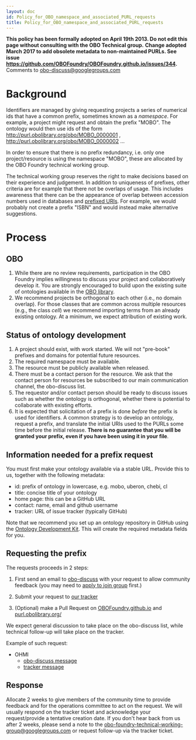 ```yaml
---
layout: doc
id: Policy_for_OBO_namespace_and_associated_PURL_requests
title: Policy_for_OBO_namespace_and_associated_PURL_requests
---
```


**This policy has been formally adopted on April 19th 2013. Do not edit this page without consulting with the OBO Technical group.**
**Change adopted March 2017 to add obsolete metadata to non-maintained PURLs. See issue https://github.com/OBOFoundry/OBOFoundry.github.io/issues/344.**
Comments to [obo-discuss@googlegroups.com](mailto:obo-discuss@googlegroups.com)

# Background

Identifiers are managed by giving requesting projects a series of numerical ids that have a common prefix, sometimes known as a _namespace_. For example, a project might request and obtain the prefix "MOBO". The ontology would then use ids of the form http://purl.obolibrary.org/obo/MOBO_0000001 , http://purl.obolibrary.org/obo/MOBO_0000002 ...

In order to ensure that there is no prefix redundancy, i.e. only one project/resource is using the namespace "MOBO", these are allocated by the OBO Foundry technical working group.

The technical working group reserves the right to make decisions based on their experience and judgement. In addition to uniqueness of prefixes, other criteria are for example that there not be overlaps of usage. This includes awareness that there can be the appearance of overlap between accession numbers used in databases and [prefixed URIs](http://www.w3.org/TR/curie/). For example, we would probably not create a prefix "ISBN" and would instead make alternative suggestions.

# Process #

## OBO ##
  1. While there are no review requirements, participation in the OBO Foundry implies willingness to discuss your project and collaboratively develop it. You are strongly encouraged to build upon the existing suite of ontologies available in the [OBO library](http://obofoundry.org).
  1. We recommend projects be orthogonal to each other (i.e., no domain overlap). For those classes that are common across multiple resources (e.g., the class _cell_) we recommend importing terms from an already existing ontology. At a minimum, we expect attribution of existing work.

## Status of ontology development ##

  1. A project should exist, with work started. We will not "pre-book" prefixes and domains for potential future resources.
  1. The required namespace must be available.
  1. The resource must be publicly available when released.
  1. There must be a contact person for the resource. We ask that the contact person for resources be subscribed to our main communication channel, the obo-discuss list.
  1. The requestor and/or contact person should be ready to discuss issues such as whether the ontology is orthogonal, whether there is potential to collaborate with existing efforts.
  1. It is expected that solicitation of a prefix is done _before_ the prefix is used for identifiers. A common strategy is to develop an ontology, request a prefix, and translate the initial URIs used to the PURLs some time before the initial release. **There is no guarantee that you will be granted your prefix, even if you have been using it in your file**.

## Information needed for a prefix request ##

You must first make your ontology available via a stable URL. Provide this to us, together with the following metadata:

 * id: prefix of ontology in lowercase, e.g. mobo, uberon, chebi, cl
 * title: concise title of your ontology
 * home page: this can be a GitHub URL
 * contact: name, email and github username
 * tracker: URL of issue tracker (typically GitHub)

Note that we recommend you set up an ontology repository in GitHub using the [Ontology Development Kit](https://github.com/INCATools/ontology-development-kit). This will create the required metadata fields for you.

## Requesting the prefix ##

The requests proceeds in 2 steps:

  1. First send an email to [obo-discuss](mailto:obo-discuss@googlegroups.com) with your request to allow community feedback (you may need to [apply to join group](https://groups.google.com/forum/#!forum/obo-discuss) first.)

  1. Submit your request to [our tracker](https://github.com/OBOFoundry/OBOFoundry.github.io/issues)

  1. (Optional) make a Pull Request on [OBOFoundry.github.io](https://github.com/OBOFoundry/OBOFoundry.github.io) and [purl.obolibrary.org/](https://github.com/OBOFoundry/purl.obolibrary.org/)

We expect general discussion to take place on the obo-discuss list, while technical follow-up will take place on the tracker.

Example of such request:

 * OHMI
    * [obo-discuss message](https://sourceforge.net/p/obo/mailman/message/35692927/)
    * [tracker message](https://github.com/OBOFoundry/OBOFoundry.github.io/issues/397)

## Response ##

Allocate 2 weeks to give members of the community time to provide feedback and for the operations committee to act on the request. We will usually respond on the tracker ticket and acknowledge your request/provide a tentative creation date.
If you don't hear back from us after 2 weeks, please send a note to the [obo-foundry-technical-working-group@googlegroups.com](mailto:obo-foundry-technical-working-group@googlegroups.com) or request follow-up via the tracker ticket.

